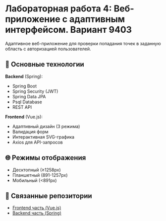 # Лабораторная работа 4: Веб-приложение с адаптивным интерфейсом. Вариант 9403


Адаптивное веб-приложение для проверки попадания точек в заданную область с авторизацией пользователей.

## 📌 Основные технологии
**Backend** (Spring):
- Spring Boot
- Spring Security (JWT)
- Spring Data JPA
- Psql Database
- REST API

**Frontend** (Vue.js):
- Адаптивный дизайн (3 режима)
- Валидация форм
- Интерактивная SVG-графика
- Axios для API-запросов

## 🌐 Режимы отображения
- Десктопный (≥1258px)
- Планшетный (891-1257px)
- Мобильный (<891px)

## 📁 Связанные репозитории
- [Frontend часть (Vue.js)](https://github.com/darb0ga/web-final-boss)
- [Backend часть (Spring)](https://github.com/darb0ga/web4)
